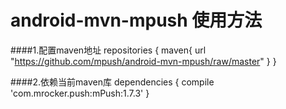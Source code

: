 # android-mvn-mpush 使用方法

####1.配置maven地址
	repositories {
    	maven{
        	url "https://github.com/mpush/android-mvn-mpush/raw/master"
    	}
    }
    
####2.依赖当前maven库
	dependencies {
    	compile 'com.mrocker.push:mPush:1.7.3'
	}
